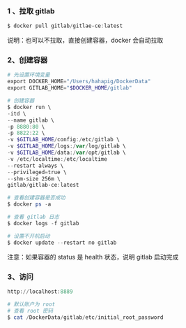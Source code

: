 ### 1 、拉取 gitlab
```powershell
$ docker pull gitlab/gitlae-ce:latest
```
说明：也可以不拉取，直接创建容器，docker 会自动拉取

### 2、创建容器

```powershell
# 先设置环境变量
export DOCKER_HOME="/Users/hahapig/DockerData"
export GITLAB_HOME="$DOCKER_HOME/gitlab"

# 创建容器
$ docker run \
-itd \
--name gitlab \
-p 8880:80 \
-p 8822:22 \
-v $GITLAB_HOME/config:/etc/gitlab \
-v $GITLAB_HOME/logs:/var/log/gitlab \
-v $GITLAB_HOME/data:/var/opt/gitlab \
-v /etc/localtime:/etc/localtime
--restart always \
--privileged=true \
--shm-size 256m \
gitlab/gitlab-ce:latest

# 查看创建容器是否成功
$ docker ps -a

# 查看 gitlab 日志
$ docker logs -f gitlab

# 设置不开机启动
$ docker update --restart no gitlab
```
注意：如果容器的 status 是 health 状态，说明 gitlab 启动完成

### 3、访问
```powershell
http://localhost:8889

# 默认账户为 root
# 查看 root 密码
$ cat /DockerData/gitlab/etc/initial_root_password
```
